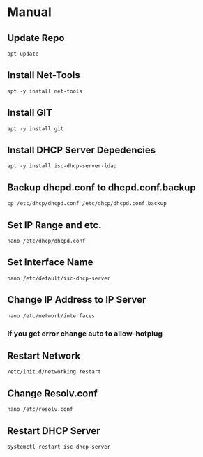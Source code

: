 # Manual 
## Update Repo

``apt update``

## Install Net-Tools

``apt -y install net-tools``
## Install GIT
``apt -y install git``

## Install DHCP Server Depedencies

``apt -y install isc-dhcp-server-ldap``

## Backup dhcpd.conf to dhcpd.conf.backup

``cp /etc/dhcp/dhcpd.conf /etc/dhcp/dhcpd.conf.backup``

## Set IP Range and etc.

``nano /etc/dhcp/dhcpd.conf``

## Set Interface Name

``nano /etc/default/isc-dhcp-server``

## Change IP Address to IP Server

``nano /etc/network/interfaces``

### If you get error change auto to allow-hotplug

## Restart Network

``/etc/init.d/networking restart``

## Change Resolv.conf

``nano /etc/resolv.conf``

## Restart DHCP Server

``systemctl restart isc-dhcp-server``

